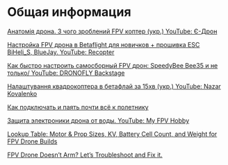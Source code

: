 # Общая информация
[Анатомія дрона. З чого зроблений FPV коптер (укр.) YouTube: Є-Дрон](https://www.youtube.com/watch?v=hLtEWlq-7uY)  

[Настройка FPV дрона в Betaflight для новичков + прошивка ESC BiHeli_S, BlueJay. YouTube: Recopter](https://www.youtube.com/watch?v=yJxMRLE3dVI)  

[Как быстро настроить самосборный FPV дрон: SpeedyBee Bee35 и не только/ YouTube: DRONOFLY Backstage](https://www.youtube.com/watch?v=-c042AORi24) 

[Налаштування квадрокоптера в бетафлай за 15хв (укр.) YouTube: 
Nazar Kovalenko](https://www.youtube.com/watch?v=JR5qjRWxhkQ)  

[Как подключать и паять почти всё к полетнику](https://dzen.ru/a/ZjsxtoQT520u_RUV)  

[Защита электроники дрона от воды. YouTube: My FPV Hobby](https://www.youtube.com/watch?v=UN3pCRkmNeI)  

[Lookup Table: Motor & Prop Sizes, KV, Battery Cell Count, and Weight for FPV Drone Builds](https://oscarliang.com/table-prop-motor-lipo-weight/)  

[FPV Drone Doesn’t Arm? Let’s Troubleshoot and Fix it.](https://oscarliang.com/quad-arming-issue-fix/)

